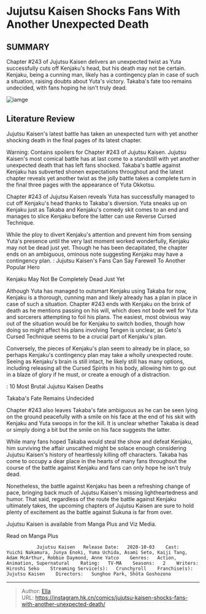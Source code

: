 # Jujutsu Kaisen Shocks Fans With Another Unexpected Death


## SUMMARY 



  Chapter #243 of Jujutsu Kaisen delivers an unexpected twist as Yuta successfully cuts off Kenjaku&#39;s head, but his death may not be certain.   Kenjaku, being a cunning man, likely has a contingency plan in case of such a situation, raising doubts about Yuta&#39;s victory.   Takaba&#39;s fate too remains undecided, with fans hoping he isn&#39;t truly dead.  

![iamge](https://static1.srcdn.com/wordpress/wp-content/uploads/2023/11/yuta-takab-and-kenjaku-from-jujutsu-kaisen.jpg)

## Literature Review

Jujutsu Kaisen&#39;s latest battle has taken an unexpected turn with yet another shocking death in the final pages of its latest chapter.




Warning: Contains spoilers for Chapter #243 of Jujutsu Kaisen. Jujutsu Kaisen&#39;s most comical battle has at last come to a standstill with yet another unexpected death that has left fans shocked. Takaba&#39;s battle against Kenjaku has subverted shonen expectations throughout and the latest chapter reveals yet another twist as the jolly battle takes a complete turn in the final three pages with the appearance of Yuta Okkotsu.




Chapter #243 of Jujutsu Kaisen reveals Yuta has successfully managed to cut off Kenjaku&#39;s head thanks to Takaba&#39;s diversion. Yuta sneaks up on Kenjaku just as Takaba and Kenjaku&#39;s comedy skit comes to an end and manages to slice Kenjaku before the latter can use Reverse Cursed Technique.

          

While the ploy to divert Kenjaku&#39;s attention and prevent him from sensing Yuta&#39;s presence until the very last moment worked wonderfully, Kenjaku may not be dead just yet. Though he has been decapitated, the chapter ends on an ambiguous, ominous note suggesting Kenjaku may have a contingency plan.  : Jujutsu Kaisen&#39;s Fans Can Say Farewell To Another Popular Hero


 Kenjaku May Not Be Completely Dead Just Yet 
          




Although Yuta has managed to outsmart Kenjaku using Takaba for now, Kenjaku is a thorough, cunning man and likely already has a plan in place in case of such a situation. Chapter #243 ends with Kenjaku on the brink of death as he mentions passing on his will, which does not bode well for Yuta and sorcerers attempting to foil his plans. The easiest, most obvious way out of the situation would be for Kenjaku to switch bodies, though how doing so might affect his plans involving Tengen is unclear, as Geto&#39;s Cursed Technique seems to be a crucial part of Kenjaku&#39;s plan.

Conversely, the pieces of Kenjaku&#39;s plan seem to already be in place, so perhaps Kenjaku&#39;s contingency plan may take a wholly unexpected route. Seeing as Kenjaku&#39;s brain is still intact, he likely still has many options, including releasing all the Cursed Spirits in his body, allowing him to go out in a blaze of glory if he must, or create a enough of a distraction.

 : 10 Most Brutal Jujutsu Kaisen Deaths






 Takaba&#39;s Fate Remains Undecided 
          

Chapter #243 also leaves Takaba&#39;s fate ambiguous as he can be seen lying on the ground peacefully with a smile on his face at the end of his skit with Kenjaku and Yuta swoops in for the kill. It is unclear whether Takaba is dead or simply doing a bit but the smile on his face suggests the latter.

While many fans hoped Takaba would steal the show and defeat Kenjaku, him surviving the affair unscathed might be solace enough considering Jujutsu Kaisen&#39;s history of heartlessly killing off characters. Takaba has come to occupy a dear place in the hearts of many fans throughout the course of the battle against Kenjaku and fans can only hope he isn&#39;t truly dead.

Nonetheless, the battle against Kenjaku has been a refreshing change of pace, bringing back much of Jujutsu Kaisen&#39;s missing lightheartedness and humor. That said, regardless of the route the battle against Kenjaku ultimately takes, the upcoming chapters of Jujutsu Kaisen are sure to hold plenty of excitement as the battle against Sukuna is far from over.




Jujutsu Kaisen is available from Manga Plus and Viz Media.

Read on Manga Plus

               Jujutsu Kaisen   Release Date:   2020-10-03    Cast:   Yuichi Nakamura, Junya Enoki, Yuma Uchida, Asami Seto, Kaiji Tang, Adam McArthur, Robbie Daymond, Anne Yatco    Genres:   Action, Animation, Supernatural    Rating:   TV-MA    Seasons:   2    Writers:   Hiroshi Seko    Streaming Service(s):   Crunchyroll    Franchise(s):   Jujutsu Kaisen    Directors:   Sunghoo Park, Shōta Goshozono      

---

> Author: [Ella](https://instagram.hk.cn/)  
> URL: https://instagram.hk.cn/comics/jujutsu-kaisen-shocks-fans-with-another-unexpected-death/  

